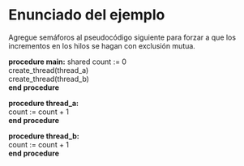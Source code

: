 # Enunciado del ejemplo

Agregue semáforos al pseudocódigo siguiente para forzar a que los incrementos en los hilos se hagan con exclusión mutua.	

**procedure main:**
  shared count := 0 <br>
  create_thread(thread_a) <br>
  create_thread(thread_b) <br>
**end procedure** <br>

**procedure thread_a:** <br>
  count := count + 1 <br>
**end procedure** <br>

**procedure thread_b:** <br>
  count := count + 1 <br>
**end procedure** <br>
